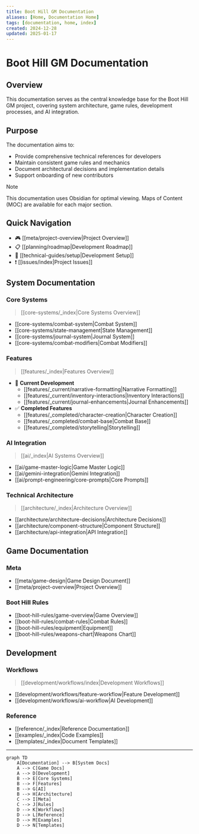 ```yaml
---
title: Boot Hill GM Documentation
aliases: [Home, Documentation Home]
tags: [documentation, home, index]
created: 2024-12-28
updated: 2025-01-17
---
```


# Boot Hill GM Documentation

## Overview
This documentation serves as the central knowledge base for the Boot Hill GM project, covering system architecture, game rules, development processes, and AI integration.

## Purpose
The documentation aims to:
- Provide comprehensive technical references for developers
- Maintain consistent game rules and mechanics
- Document architectural decisions and implementation details
- Support onboarding of new contributors

> [!note]
> This documentation uses Obsidian for optimal viewing. Maps of Content (MOC) are available for each major section.

## Quick Navigation
- 🎮 [[meta/project-overview|Project Overview]]
- 📋 [[planning/roadmap|Development Roadmap]]
- 🔧 [[technical-guides/setup|Development Setup]]
- ❗ [[issues/index|Project Issues]]

## System Documentation
### Core Systems
> [[core-systems/_index|Core Systems Overview]]
- [[core-systems/combat-system|Combat System]]
- [[core-systems/state-management|State Management]]
- [[core-systems/journal-system|Journal System]]
- [[core-systems/combat-modifiers|Combat Modifiers]]

### Features
> [[features/_index|Features Overview]]
- 🚧 **Current Development**
  - [[features/_current/narrative-formatting|Narrative Formatting]]
  - [[features/_current/inventory-interactions|Inventory Interactions]]
  - [[features/_current/journal-enhancements|Journal Enhancements]]
- ✅ **Completed Features**
  - [[features/_completed/character-creation|Character Creation]]
  - [[features/_completed/combat-base|Combat Base]]
  - [[features/_completed/storytelling|Storytelling]]

### AI Integration
> [[ai/_index|AI Systems Overview]]
- [[ai/game-master-logic|Game Master Logic]]
- [[ai/gemini-integration|Gemini Integration]]
- [[ai/prompt-engineering/core-prompts|Core Prompts]]

### Technical Architecture
> [[architecture/_index|Architecture Overview]]
- [[architecture/architecture-decisions|Architecture Decisions]]
- [[architecture/component-structure|Component Structure]]
- [[architecture/api-integration|API Integration]]

## Game Documentation
### Meta
- [[meta/game-design|Game Design Document]]
- [[meta/project-overview|Project Overview]]

### Boot Hill Rules
- [[boot-hill-rules/game-overview|Game Overview]]
- [[boot-hill-rules/combat-rules|Combat Rules]]
- [[boot-hill-rules/equipment|Equipment]]
- [[boot-hill-rules/weapons-chart|Weapons Chart]]

## Development
### Workflows
> [[development/workflows/index|Development Workflows]]
- [[development/workflows/feature-workflow|Feature Development]]
- [[development/workflows/ai-workflow|AI Development]]

### Reference
- [[reference/_index|Reference Documentation]]
- [[examples/_index|Code Examples]]
- [[templates/_index|Document Templates]]

---

```mermaid
graph TD
    A[Documentation] --> B[System Docs]
    A --> C[Game Docs]
    A --> D[Development]
    B --> E[Core Systems]
    B --> F[Features]
    B --> G[AI]
    B --> H[Architecture]
    C --> I[Meta]
    C --> J[Rules]
    D --> K[Workflows]
    D --> L[Reference]
    D --> M[Examples]
    D --> N[Templates]
```